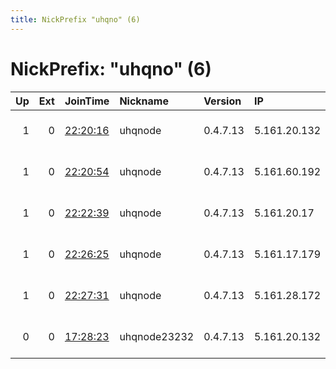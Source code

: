 ```yaml
---
title: NickPrefix "uhqno" (6)
---
```


# NickPrefix: "uhqno" (6)

|   Up |   Ext | JoinTime                                                                                              | Nickname     | Version   | IP           | AS                  | CC   |   ORp |   Dirp | OS    | Contact                        |   eFamMembers |
|-----:|------:|:------------------------------------------------------------------------------------------------------|:-------------|:----------|:-------------|:--------------------|:-----|------:|-------:|:------|:-------------------------------|--------------:|
|    1 |     0 | [22:20:16](https://nusenu.github.io/OrNetStats/w/relay/E96CB305426E984730B810D05B03C5FF095034A9.html) | uhqnode      | 0.4.7.13  | 5.161.20.132 | Hetzner Online GmbH | us   |  9005 |      0 | Linux | tor-contact@usurp.in           |             1 |
|    1 |     0 | [22:20:54](https://nusenu.github.io/OrNetStats/w/relay/9820E329BC49281D6069D3AACFBA426974178CC4.html) | uhqnode      | 0.4.7.13  | 5.161.60.192 | Hetzner Online GmbH | us   |  9001 |      0 | Linux | tor-contact@usurp.in           |             1 |
|    1 |     0 | [22:22:39](https://nusenu.github.io/OrNetStats/w/relay/469974410C019FBF4A545F2F9391DC5C4F415373.html) | uhqnode      | 0.4.7.13  | 5.161.20.17  | Hetzner Online GmbH | us   |  9006 |      0 | Linux | tor-contact@usurp.in           |             1 |
|    1 |     0 | [22:26:25](https://nusenu.github.io/OrNetStats/w/relay/C2D9D11293A73B95BE113C515577E63E52E31740.html) | uhqnode      | 0.4.7.13  | 5.161.17.179 | Hetzner Online GmbH | us   |  9007 |      0 | Linux | tor-contact@usurp.in           |             1 |
|    1 |     0 | [22:27:31](https://nusenu.github.io/OrNetStats/w/relay/CC311877BE6BF711B1A827BE17DA0BF4C62EF81A.html) | uhqnode      | 0.4.7.13  | 5.161.28.172 | Hetzner Online GmbH | us   |  9008 |      0 | Linux | tor-contact@usurp.in           |             1 |
|    0 |     0 | [17:28:23](https://nusenu.github.io/OrNetStats/w/relay/BFCE6C5ECDD06BD0B873F2608A752F2B5233E642.html) | uhqnode23232 | 0.4.7.13  | 5.161.20.132 | Hetzner Online GmbH | us   |  9052 |      0 | Linux | tor-relay-contact1337@usurp.in |             1 |
